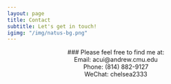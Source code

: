 ```yaml
---
layout: page
title: Contact
subtitle: Let's get in touch!
igimg: "/img/natus-bg.png"
---
```




<center>### Please feel free to find me at:</center>

<center>Email: acui@andrew.cmu.edu</center>

<center>Phone: (814) 882-9127</center>

<center>WeChat: chelsea2333</center>

